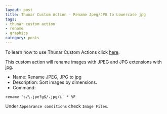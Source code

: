 ```yaml
---
layout: post
title: Thunar Custom Action - Rename Jpeg/JPG to Lowercase jpg
tags:
- thunar custom action
- rename
- graphics
category: posts
---
```

To learn how to use Thunar Custom Actions click [here](https://birchwell.github.io/posts/thunar-custom-actions-tutorial-convert-video-to-avi/).

This custom action will rename images with JPEG and JPG extensions with jpg.

* Name: Rename JPEG, JPG to jpg
* Description: Sort images by dimensions.
* Command: 

`rename 's/\.jpe?g$/.jpg/i' * %F`

Under `Appearance conditions` check `Image Files`.

